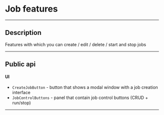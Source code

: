 # Job features

---

## Description

Features with which you can create / edit / delete / start and stop jobs 

---

## Public api

#### UI

- `CreateJobButton` - button that shows a modal window with a job creation interface
- `JobControlButtons` - panel that contain job control buttons (CRUD + run/stop) 

---